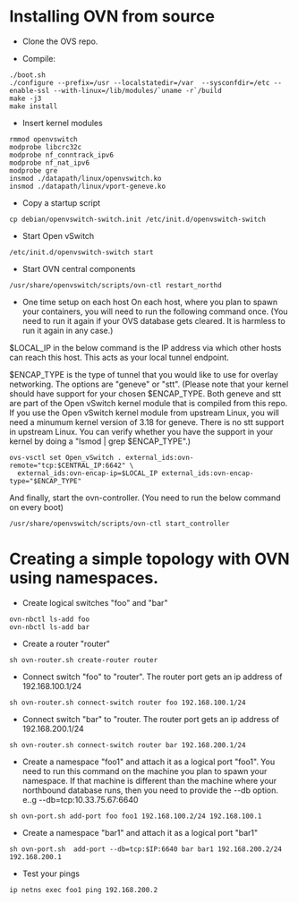 Installing OVN from source
=========================

* Clone the OVS repo.

* Compile:

```
./boot.sh
./configure --prefix=/usr --localstatedir=/var  --sysconfdir=/etc --enable-ssl --with-linux=/lib/modules/`uname -r`/build
make -j3
make install
```

* Insert kernel modules 

```
rmmod openvswitch
modprobe libcrc32c
modprobe nf_conntrack_ipv6
modprobe nf_nat_ipv6
modprobe gre
insmod ./datapath/linux/openvswitch.ko
insmod ./datapath/linux/vport-geneve.ko
```

* Copy a startup script

```
cp debian/openvswitch-switch.init /etc/init.d/openvswitch-switch
```

* Start Open vSwitch

```
/etc/init.d/openvswitch-switch start
```

* Start OVN central components

```
/usr/share/openvswitch/scripts/ovn-ctl restart_northd
```

* One time setup on each host
On each host, where you plan to spawn your containers, you will need to
run the following command once.  (You need to run it again if your OVS database
gets cleared.  It is harmless to run it again in any case.)

$LOCAL_IP in the below command is the IP address via which other hosts
can reach this host.  This acts as your local tunnel endpoint.

$ENCAP_TYPE is the type of tunnel that you would like to use for overlay
networking.  The options are "geneve" or "stt".  (Please note that your
kernel should have support for your chosen $ENCAP_TYPE.  Both geneve
and stt are part of the Open vSwitch kernel module that is compiled from this
repo.  If you use the Open vSwitch kernel module from upstream Linux,
you will need a minumum kernel version of 3.18 for geneve.  There is no stt
support in upstream Linux.  You can verify whether you have the support in your
kernel by doing a "lsmod | grep $ENCAP_TYPE".)

```
ovs-vsctl set Open_vSwitch . external_ids:ovn-remote="tcp:$CENTRAL_IP:6642" \
  external_ids:ovn-encap-ip=$LOCAL_IP external_ids:ovn-encap-type="$ENCAP_TYPE"
```

And finally, start the ovn-controller.  (You need to run the below command
on every boot)

```
/usr/share/openvswitch/scripts/ovn-ctl start_controller
```

Creating a simple topology with OVN using namespaces.
====================================================

* Create logical switches "foo" and "bar"

```
ovn-nbctl ls-add foo
ovn-nbctl ls-add bar
```

* Create a router "router"

```
sh ovn-router.sh create-router router
```

* Connect switch "foo" to "router". The router port gets an ip address of
192.168.100.1/24

```
sh ovn-router.sh connect-switch router foo 192.168.100.1/24
```

* Connect switch "bar" to "router. The router port gets an ip address of
192.168.200.1/24

```
sh ovn-router.sh connect-switch router bar 192.168.200.1/24
```

* Create a namespace "foo1" and attach it as a logical port "foo1".
You need to run this command on the machine you plan to spawn your namespace.
If that machine is different than the machine where your northbound database
runs, then you need to provide the --db option. e..g --db=tcp:10.33.75.67:6640

```
sh ovn-port.sh add-port foo foo1 192.168.100.2/24 192.168.100.1
```

* Create a namespace "bar1" and attach it as a logical port "bar1"

```
sh ovn-port.sh  add-port --db=tcp:$IP:6640 bar bar1 192.168.200.2/24 192.168.200.1
```

* Test your pings

```
ip netns exec foo1 ping 192.168.200.2
```
